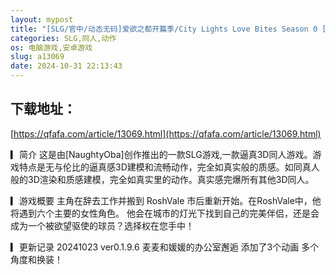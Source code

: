 ```yaml
---
layout: mypost
title: "[SLG/官中/动态无码]爱欲之都开篇季/City Lights Love Bites Season 0 [Pilot Season] Ver0.1.9.6 [安卓直装+PC/8.5G]"
categories: SLG,同人,动作
os: 电脑游戏,安卓游戏
slug: a13069
date: 2024-10-31 22:13:43
---
```


## 下载地址：

[https://qfafa.com/article/13069.html](https://qfafa.com/article/13069.html)

▎简介
 这是由\[NaughtyOba\]创作推出的一款SLG游戏,一款逼真3D同人游戏。游戏特点是无与伦比的逼真感3D建模和流畅动作，完全如真实般的质感。如同真人般的3D渲染和质感建模，完全如真实里的动作。真实感完爆所有其他3D同人。

▎游戏概要
 主角在辞去工作并搬到 RoshVale 市后重新开始。在RoshVale中，他将遇到六个主要的女性角色。
 他会在城市的灯光下找到自己的完美伴侣，还是会成为一个被欲望驱使的球员？选择权在您手中！

▎更新记录
20241023
ver0.1.9.6 
麦麦和媛媛的办公室邂逅
添加了3个动画
多个角度和换装！